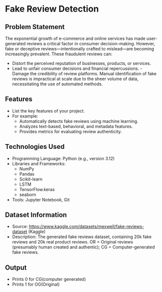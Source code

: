 # Fake Review Detection

## **Problem Statement**
The exponential growth of e-commerce and online services has made user-generated reviews a critical factor in consumer decision-making. However, fake or deceptive reviews—intentionally crafted to mislead—are becoming increasingly prevalent. These fraudulent reviews can:

- Distort the perceived reputation of businesses, products, or services.
- Lead to unfair consumer decisions and financial repercussions.
-Damage the credibility of review platforms.
Manual identification of fake reviews is impractical at scale due to the sheer volume of data, necessitating the use of automated methods.

## **Features**
- List the key features of your project.
- For example:
  - Automatically detects fake reviews using machine learning.
  - Analyzes text-based, behavioral, and metadata features.
  - Provides metrics for evaluating review authenticity.

## **Technologies Used**
- Programming Language: Python (e.g., version 3.12)
- Libraries and Frameworks:
  - NumPy
  - Pandas
  - Scikit-learn
  - LSTM
  - TensorFlow.keras
  - seaborn
- Tools: Jupyter Notebook, Git

## **Dataset Information**
- Source: https://www.kaggle.com/datasets/mexwell/fake-reviews-dataset (Kaggle)
- Description: The generated fake reviews dataset, containing 20k fake reviews and 20k real product reviews. OR = Original reviews (presumably human created and authentic); CG = Computer-generated fake reviews.

## **Output**
- Prints 0 for CG(computer generated)
- Prints 1 for OG(Original)

